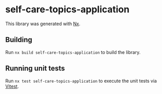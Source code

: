 # self-care-topics-application

This library was generated with [Nx](https://nx.dev).

## Building

Run `nx build self-care-topics-application` to build the library.

## Running unit tests

Run `nx test self-care-topics-application` to execute the unit tests via [Vitest](https://vitest.dev/).
